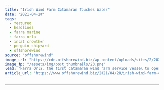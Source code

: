 ```yaml
---
title: "Irish Wind Farm Catamaran Touches Water"
date: "2021-04-28"
tags: 
  - featured
  - headlines
  - farra marine
  - farra orla
  - incat crowther
  - penguin shipyard
  - offshorewind
source: "offshorewind"
image_url: "https://cdn.offshorewind.biz/wp-content/uploads/sites/2/2021/04/28104502/Irish-Wind-Farm-Catamaran-Touches-Water.png"
image_fp: "/assets/img/post_thumbnails/23.png"
lead: "Farra Orla, the first catamaran wind farm service vessel to operate under the Irish"
article_url: "https://www.offshorewind.biz/2021/04/28/irish-wind-farm-catamaran-touches-water/"
---
```


---
